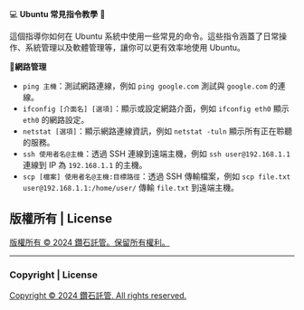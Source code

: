 💻 **Ubuntu 常見指令教學** 🚀

這個指導你如何在 Ubuntu 系統中使用一些常見的命令。這些指令涵蓋了日常操作、系統管理以及軟體管理等，讓你可以更有效率地使用 Ubuntu。


📜**網路管理**
- `ping 主機`：測試網路連線，例如 `ping google.com` 測試與 `google.com` 的連線。
- `ifconfig [介面名] [選項]`：顯示或設定網路介面，例如 `ifconfig eth0` 顯示 `eth0` 的網路設定。
- `netstat [選項]`：顯示網路連線資訊，例如 `netstat -tuln` 顯示所有正在聆聽的服務。
- `ssh 使用者名@主機`：透過 SSH 連線到遠端主機，例如 `ssh user@192.168.1.1` 連線到 IP 為 `192.168.1.1` 的主機。
- `scp [檔案] 使用者名@主機:目標路徑`：透過 SSH 傳輸檔案，例如 `scp file.txt user@192.168.1.1:/home/user/` 傳輸 `file.txt` 到遠端主機。


## 版權所有 | License

[版權所有 © 2024 鑽石託管。保留所有權利。](https://discord.gg/5Fky5SEfBd)

---

### Copyright | License

[Copyright © 2024 鑽石託管. All rights reserved.](https://discord.gg/5Fky5SEfBd)
